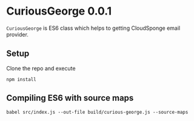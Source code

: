 # CuriousGeorge 0.0.1

`CuriousGeorge` is ES6 class which helps to getting CloudSponge email provider. 

## Setup 

Clone the repo and execute

```
npm install 
```

## Compiling ES6 with source maps

```
babel src/index.js --out-file build/curious-george.js --source-maps
```
